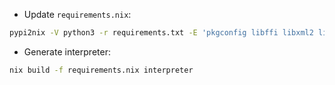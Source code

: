 - Update `requirements.nix`:

```sh
pypi2nix -V python3 -r requirements.txt -E 'pkgconfig libffi libxml2 libxslt openssl'
```

- Generate interpreter:

```sh
nix build -f requirements.nix interpreter
```
